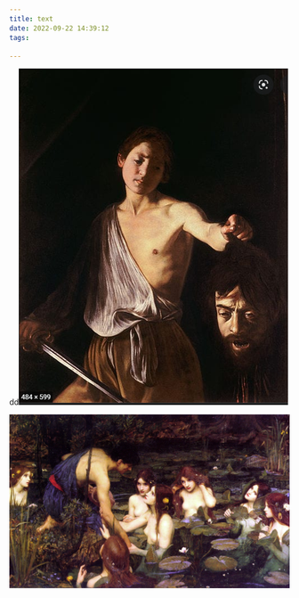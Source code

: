 ```yaml
---
title: text
date: 2022-09-22 14:39:12
tags:

---
```


dd![2](text/2.png)

![此处写上关于图片的备注](../images/1.jpg)









